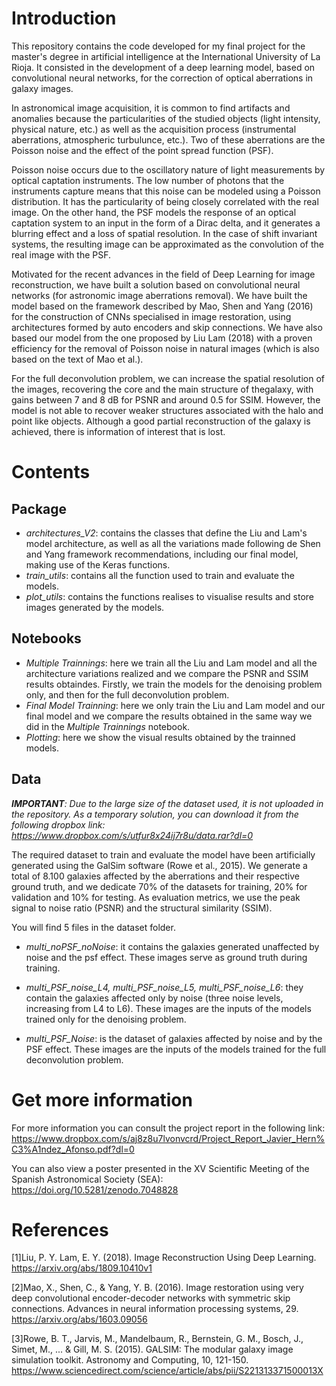 
# Introduction

This repository contains the code developed for my final project for the master's degree in artificial intelligence at the International University of La Rioja. It consisted in the development of a deep learning model, based on convolutional neural networks, for the correction of optical aberrations in galaxy images.

In astronomical image acquisition, it is common to find artifacts and anomalies because the particularities of the studied objects (light intensity, physical nature, etc.) as well as the acquisition process (instrumental aberrations, atmospheric turbulunce, etc.). Two of these aberrations are the Poisson noise and the effect of the  point spread function (PSF).

Poisson noise occurs due to the oscillatory nature of light measurements by optical captation instruments. The low number of photons that the instruments capture means that this noise can be modeled using a Poisson distribution. It has the particularity of being closely correlated with the real image. On the other hand, the PSF models the response of an optical captation system to an input in the form of a Dirac delta, and it generates a blurring effect and a loss of spatial resolution. In the case of shift invariant systems, the resulting image can be approximated as the convolution of the real image with the PSF. 

Motivated for the recent advances in the field of Deep Learning for image reconstruction, we have built a solution based on convolutional neural networks (for astronomic image aberrations removal). We have built the model based on the framework described by Mao, Shen and Yang (2016) for the construction of CNNs specialised in image restoration, using architectures formed by auto encoders and skip connections. We have also based our model from the one proposed by Liu Lam (2018) with a proven efficiency for the removal of Poisson noise in natural images (which is also based on the text of Mao et al.). 

For the full deconvolution problem, we can increase the spatial resolution of the images, recovering the core and the main structure of thegalaxy, with gains between 7 and 8 dB for PSNR and around 0.5 for SSIM. However, the model is not able to recover weaker structures associated with the halo and point like objects. Although a good partial reconstruction of the galaxy is achieved, there is information of interest that is lost.


# Contents

## Package

- *architectures_V2*: contains the classes that define the Liu and Lam's model architecture, as well as all the variations made following de Shen and Yang framework recommendations, including our final model, making use of the Keras functions.
- *train_utils*: contains all the function used to train and evaluate the models.
- *plot_utils*: contains the functions realises to visualise results and store images generated by the models.

## Notebooks
- *Multiple Trainnings*: here we train all the Liu and Lam model and all the architecture variations realized and we compare the PSNR and SSIM results obtaindes. Firstly, we train the models for the denoising problem only, and then for the full deconvolution problem.
- *Final Model Trainning*: here we only train the Liu and Lam model and our final model and we compare the results obtained in the same way we did in the *Multiple Trainnings* notebook.
- *Plotting*: here we show the visual results obtained by the trainned models.

## Data

***IMPORTANT**: Due to the large size of the dataset used, it is not uploaded in the repository. As a temporary solution, you can download it from the following dropbox link: https://www.dropbox.com/s/utfur8x24ij7r8u/data.rar?dl=0*

The required dataset to train and evaluate the model have been artificially generated using the GalSim software (Rowe et al., 2015). We generate a total of 8.100 galaxies affected by the aberrations and their respective ground truth, and we dedicate 70% of the datasets for training, 20% for validation and 10% for
testing. As evaluation metrics, we use the peak signal to noise ratio (PSNR) and the structural similarity (SSIM).

You will find 5 files in the dataset folder.

- *multi_noPSF_noNoise*: it contains the galaxies generated unaffected by noise and the psf effect. These images serve as ground truth during training.

- *multi_PSF_noise_L4, multi_PSF_noise_L5, multi_PSF_noise_L6*: they contain the galaxies affected only by noise (three noise levels, increasing from L4 to L6). These images are the inputs of the models trained only for the denoising problem.

- *multi_PSF_Noise*: is the dataset of galaxies affected by noise and by the PSF effect. These images are the inputs of the models trained for the full deconvolution problem.


# Get more information

For more information you can consult the project report in the following link: https://www.dropbox.com/s/aj8z8u7lvonvcrd/Project_Report_Javier_Hern%C3%A1ndez_Afonso.pdf?dl=0

You can also view a poster presented in the XV Scientific Meeting of the Spanish Astronomical Society (SEA): https://doi.org/10.5281/zenodo.7048828


# References

[1]Liu, P. Y. Lam, E. Y. (2018). Image Reconstruction Using Deep Learning. https://arxiv.org/abs/1809.10410v1

[2]Mao, X., Shen, C., & Yang, Y. B. (2016). Image restoration using very deep convolutional encoder-decoder networks with symmetric skip connections. Advances in neural information processing systems, 29. https://arxiv.org/abs/1603.09056

[3]Rowe, B. T., Jarvis, M., Mandelbaum, R., Bernstein, G. M., Bosch, J., Simet, M., ... & Gill, M. S. (2015). GALSIM: The modular galaxy image simulation toolkit. Astronomy and Computing, 10, 121-150. https://www.sciencedirect.com/science/article/abs/pii/S221313371500013X
